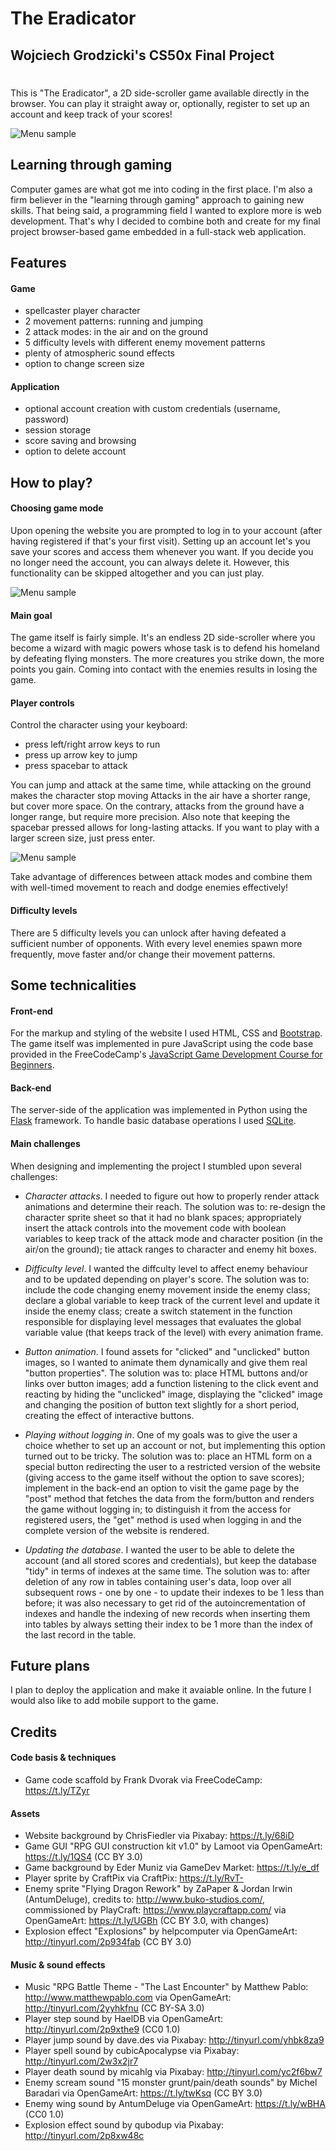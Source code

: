 # **The Eradicator**
## Wojciech Grodzicki's CS50x Final Project
#
This is "The Eradicator", a 2D side-scroller game available directly in the browser. You can play it straight away or, optionally, register to set up an account and keep track of your scores!

![Menu sample](/game/static/images/menu_sample.png)

## **Learning through gaming**

Computer games are what got me into coding in the first place. I'm also a firm believer in the "learning through gaming" approach to gaining new skills. That being said, a programming field I wanted to explore more is web development. That's why I decided to combine both and create for my final project browser-based game embedded in a full-stack web application.

## **Features**

#### **Game**
- spellcaster player character
- 2 movement patterns: running and jumping
- 2 attack modes: in the air and on the ground
- 5 difficulty levels with different enemy movement patterns
- plenty of atmospheric sound effects
- option to change screen size

#### **Application**
- optional account creation with custom credentials (username, password)
- session storage
- score saving and browsing
- option to delete account

## **How to play?**

#### **Choosing game mode**

Upon opening the website you are prompted to log in to your account (after having registered if that's your first visit). Setting up an account let's you save your scores and access them whenever you want. If you decide you no longer need the account, you can always delete it. However, this functionality can be skipped altogether and you can just play.

![Menu sample](/game/static/images/login_sample.png)

#### **Main goal**

The game itself is fairly simple. It's an endless 2D side-scroller where you become a wizard with magic powers whose task is to defend his homeland by defeating flying monsters. The more creatures you strike down, the more points you gain. Coming into contact with the enemies results in losing the game.

#### **Player controls**

Control the character using your keyboard:

- press left/right arrow keys to run
- press up arrow key to jump
- press spacebar to attack

You can jump and attack at the same time, while attacking on the ground makes the character stop moving Attacks in the air have a shorter range, but cover more space. On the contrary, attacks from the ground have a longer range, but require more precision. Also note that keeping the spacebar pressed allows for long-lasting attacks. If you want to play with a larger screen size, just press enter.

![Menu sample](/game/static/images/gameplay_sample.png)

Take advantage of differences between attack modes and combine them with well-timed movement to reach and dodge enemies effectively!

#### **Difficulty levels**

There are 5 difficulty levels you can unlock after having defeated a sufficient number of opponents. With every level enemies spawn more frequently, move faster and/or change their movement patterns.

## **Some technicalities**

#### **Front-end**

For the markup and styling of the website I used HTML, CSS and [Bootstrap](https://getbootstrap.com/). The game itself was implemented in pure JavaScript using the code base provided in the FreeCodeCamp's [JavaScript Game Development Course for Beginners](https://www.freecodecamp.org/news/learn-javascript-game-development-full-course/).

#### **Back-end**

The server-side of the application was implemented in Python using the [Flask](https://flask.palletsprojects.com/en/2.2.x/quickstart/) framework. To handle basic database operations I used [SQLite](https://sqlite.org/index.html).

#### **Main challenges**

When designing and implementing the project I stumbled upon several challenges:

- _Character attacks_. I needed to figure out how to properly render attack animations and determine their reach. The solution was to: re-design the character sprite sheet so that it had no blank spaces; appropriately insert the attack controls into the movement code with boolean variables to keep track of the attack mode and character position (in the air/on the ground); tie attack ranges to character and enemy hit boxes.

- _Difficulty level_. I wanted the diffculty level to affect enemy behaviour and to be updated depending on player's score. The solution was to: include the code changing enemy movement inside the enemy class; declare a global variable to keep track of the current level and update it inside the enemy class; create a switch statement in the function responsible for displaying level messages that evaluates the global variable value (that keeps track of the level) with every animation frame.

- _Button animation_. I found assets for "clicked" and "unclicked" button images, so I wanted to animate them dynamically and give them real "button properties". The solution was to: place HTML buttons and/or links over button images; add a function listening to the click event and reacting by hiding the "unclicked" image, displaying the "clicked" image and changing the position of button text slightly for a short period, creating the effect of interactive buttons.

- _Playing without logging in_. One of my goals was to give the user a choice whether to set up an account or not, but implementing this option turned out to be tricky. The solution was to: place an HTML form on a special button redirecting the user to a restricted version of the website (giving access to the game itself without the option to save scores); implement in the back-end an option to visit the game page by the "post" method that fetches the data from the form/button and renders the game without logging in; to distinguish it from the access for registered users, the "get" method is used when logging in and the complete version of the website is rendered.

- _Updating the database_. I wanted the user to be able to delete the account (and all stored scores and credentials), but keep the database "tidy" in terms of indexes at the same time. The solution was to: after deletion of any row in tables containing user's data, loop over all subsequent rows - one by one - to update their indexes to be 1 less than before; it was also necessary to get rid of the autoincrementation of indexes and handle the indexing of new records when inserting them into tables by always setting their index to be 1 more than the index of the last record in the table.

## **Future plans**

I plan to deploy the application and make it avaiable online. In the future I would also like to add mobile support to the game.

## **Credits**

#### **Code basis & techniques**

- Game code scaffold by Frank Dvorak via FreeCodeCamp: https://t.ly/TZyr

#### **Assets**

- Website background by ChrisFiedler via Pixabay: https://t.ly/68iD
- Game GUI "RPG GUI construction kit v1.0" by Lamoot via OpenGameArt: https://t.ly/1QS4 (CC BY 3.0)
- Game background by Eder Muniz via GameDev Market: https://t.ly/e_df
- Player sprite by CraftPix via CraftPix: https://t.ly/RvT-
- Enemy sprite "Flying Dragon Rework" by ZaPaper & Jordan Irwin (AntumDeluge), credits to: http://www.buko-studios.com/, commissioned by PlayCraft: https://www.playcraftapp.com/ via OpenGameArt: https://t.ly/UGBh (CC BY 3.0, with changes)
- Explosion effect "Explosions" by helpcomputer via OpenGameArt: http://tinyurl.com/2p934fab (CC BY 3.0) 

#### **Music & sound effects**

- Music "RPG Battle Theme - "The Last Encounter" by Matthew Pablo: http://www.matthewpablo.com via OpenGameArt: http://tinyurl.com/2yyhkfnu (CC BY-SA 3.0)
- Player step sound by HaelDB via OpenGameArt: http://tinyurl.com/2p9xthe9 (CC0 1.0)
- Player jump sound by dave.des via Pixabay: http://tinyurl.com/yhbk8za9
- Player spell sound by cubicApocalypse via Pixabay: http://tinyurl.com/2w3x2jr7
- Player death sound by micahlg via Pixabay: http://tinyurl.com/yc2f6bw7
- Enemy scream sound "15 monster grunt/pain/death sounds" by Michel Baradari via OpenGameArt: https://t.ly/twKsq (CC BY 3.0)
- Enemy wing sound by AntumDeluge via OpenGameArt: https://t.ly/wBHA (CC0 1.0)
- Explosion effect sound by qubodup via Pixabay: http://tinyurl.com/2p8xw48c

